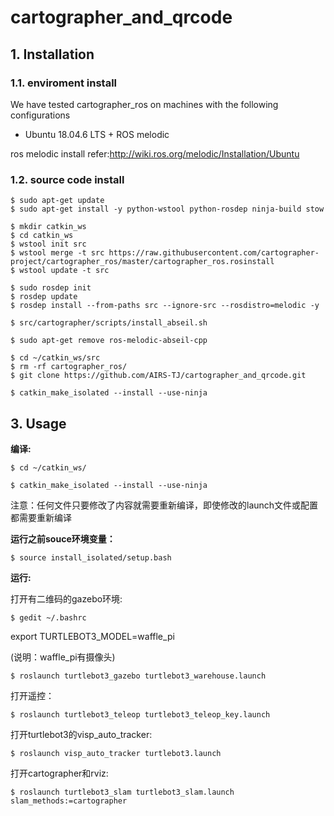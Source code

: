 # cartographer_and_qrcode

## 1. Installation

### 1.1. enviroment install

We have tested cartographer_ros on machines with the following configurations

* Ubuntu 18.04.6 LTS + ROS melodic

ros melodic install refer:http://wiki.ros.org/melodic/Installation/Ubuntu

### 1.2. source code install

	$ sudo apt-get update
	$ sudo apt-get install -y python-wstool python-rosdep ninja-build stow

	$ mkdir catkin_ws
	$ cd catkin_ws
	$ wstool init src
	$ wstool merge -t src https://raw.githubusercontent.com/cartographer-project/cartographer_ros/master/cartographer_ros.rosinstall
	$ wstool update -t src

	$ sudo rosdep init
	$ rosdep update
	$ rosdep install --from-paths src --ignore-src --rosdistro=melodic -y

	$ src/cartographer/scripts/install_abseil.sh

	$ sudo apt-get remove ros-melodic-abseil-cpp

	$ cd ~/catkin_ws/src 
	$ rm -rf cartographer_ros/
	$ git clone https://github.com/AIRS-TJ/cartographer_and_qrcode.git

	$ catkin_make_isolated --install --use-ninja

## 3. Usage

**编译:**

	$ cd ~/catkin_ws/

	$ catkin_make_isolated --install --use-ninja 

注意：任何文件只要修改了内容就需要重新编译，即使修改的launch文件或配置都需要重新编译

**运行之前souce环境变量：**

	$ source install_isolated/setup.bash

**运行:**

打开有二维码的gazebo环境:

	$ gedit ~/.bashrc 
export TURTLEBOT3_MODEL=waffle_pi

(说明：waffle_pi有摄像头)

	$ roslaunch turtlebot3_gazebo turtlebot3_warehouse.launch

打开遥控：

	$ roslaunch turtlebot3_teleop turtlebot3_teleop_key.launch

打开turtlebot3的visp_auto_tracker:

	$ roslaunch visp_auto_tracker turtlebot3.launch 

打开cartographer和rviz:

	$ roslaunch turtlebot3_slam turtlebot3_slam.launch slam_methods:=cartographer

